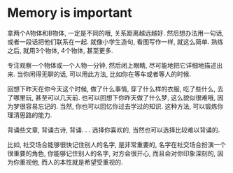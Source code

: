 <!--
Created: Mon Aug 26 2019 15:20:15 GMT+0800 (China Standard Time)
Modified: Mon Aug 26 2019 15:20:15 GMT+0800 (China Standard Time)
-->
# Memory is important

拿两个A物体和B物体, 一定是不同的哦, 关系距离越远越好. 然后想办法用一句话, 或者一段话把他们联系在一起. 就像小学生造句, 看图写作一样, 就这么简单. 熟练之后, 就用3个物体, 4个物体, 甚至更多. 

专注观察一个物体或一个人物一分钟, 然后闭上眼睛, 尽可能地把它详细地描述出来. 当你闲得无聊的话, 可以用此方法, 比如你在等车或者等人的时候. 

回想下昨天在你今天这个时候, 做了什么事情, 穿了什么样的衣服, 吃了些什么, 去了哪里玩, 甚至可以几天前. 也可以回想下你昨天做了什么梦, 这么貌似很难哦, 因为梦很容易忘记的. 当然, 你也可以回忆你过去学过的知识. 这种方法, 可以锻炼你理清思路的能力. 

背诵些文章, 背诵古诗, 背诵. . . 选择你喜欢的, 当然也可以选择比较难以背诵的. 

比如, 社交场合能够很快记住别人的名字, 是非常重要的, 名字在社交场合扮演一个很重要的角色, 你能够记住别人的名字, 对方会很开心, 而且会对你印象深刻的, 因为你重视他, 而人的本性就是希望受重视的. 


